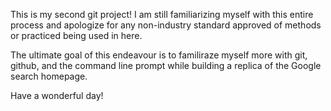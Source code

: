 This is my second git project!  I am still familiarizing myself with this entire process and apologize for any
non-industry standard approved of methods or practiced being used in here.

The ultimate goal of this endeavour is to familiraze myself more with git, github, and the command line prompt
while building a replica of the Google search homepage.

Have a wonderful day!